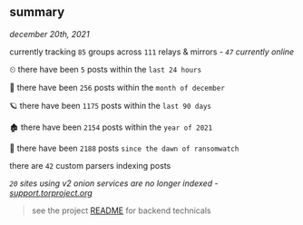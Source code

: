 
## summary
_december 20th, 2021_

currently tracking `85` groups across `111` relays & mirrors - _`47` currently online_

⏲ there have been `5` posts within the `last 24 hours`

🦈 there have been `256` posts within the `month of december`

🪐 there have been `1175` posts within the `last 90 days`

🏚 there have been `2154` posts within the `year of 2021`

🦕 there have been `2188` posts `since the dawn of ransomwatch`

there are `42` custom parsers indexing posts

_`20` sites using v2 onion services are no longer indexed - [support.torproject.org](https://support.torproject.org/onionservices/v2-deprecation/)_

> see the project [README](https://github.com/thetanz/ransomwatch#ransomwatch--) for backend technicals
